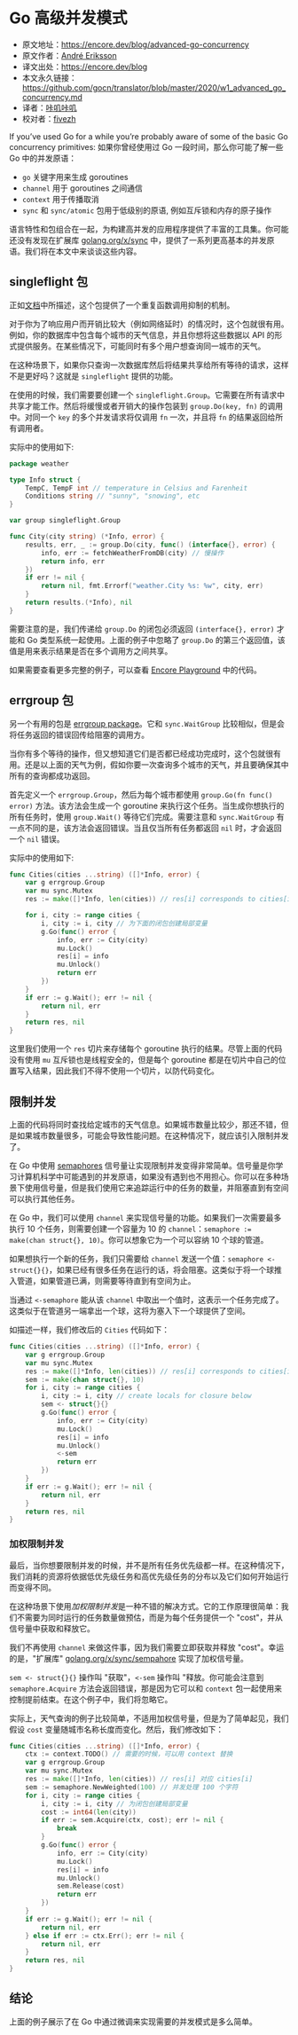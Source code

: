 # Go 高级并发模式

- 原文地址：https://encore.dev/blog/advanced-go-concurrency
- 原文作者：[André Eriksson](https://encore.dev/blog)
- 译文出处：https://encore.dev/blog
- 本文永久链接：https://github.com/gocn/translator/blob/master/2020/w1_advanced_go_concurrency.md
- 译者：[咔叽咔叽](https://github.com/watermelo)
- 校对者：[fivezh](https://github.com/fivezh)

If you’ve used Go for a while you’re probably aware of some of the basic Go concurrency primitives:
如果你曾经使用过 Go 一段时间，那么你可能了解一些 Go 中的并发原语：

*   `go` 关键字用来生成 goroutines
*   `channel` 用于 goroutines 之间通信
*   `context` 用于传播取消
*   `sync` 和 `sync/atomic` 包用于低级别的原语, 例如互斥锁和内存的原子操作

语言特性和包组合在一起，为构建高并发的应用程序提供了丰富的工具集。你可能还没有发现在扩展库 [golang.org/x/sync](https://pkg.go.dev/golang.org/x/sync) 中，提供了一系列更高基本的并发原语。我们将在本文中来谈谈这些内容。

## singleflight 包

正如[文档](https://pkg.go.dev/golang.org/x/sync/singleflight?tab=doc)中所描述，这个包提供了一个重复函数调用抑制的机制。

对于你为了响应用户而开销比较大（例如网络延时）的情况时，这个包就很有用。例如，你的数据库中包含每个城市的天气信息，并且你想将这些数据以 API 的形式提供服务。在某些情况下，可能同时有多个用户想查询同一城市的天气。

在这种场景下，如果你只查询一次数据库然后将结果共享给所有等待的请求，这样不是更好吗？这就是 `singleflight` 提供的功能。

在使用的时候，我们需要要创建一个 `singleflight.Group`。它需要在所有请求中共享才能工作。然后将缓慢或者开销大的操作包装到 `group.Do(key, fn)` 的调用中。对同一个 `key` 的多个并发请求将仅调用 `fn` 一次，并且将 `fn` 的结果返回给所有调用者。  

实际中的使用如下:

```go
package weather

type Info struct {
    TempC, TempF int // temperature in Celsius and Farenheit
    Conditions string // "sunny", "snowing", etc
}

var group singleflight.Group

func City(city string) (*Info, error) {
    results, err, _ := group.Do(city, func() (interface{}, error) {
        info, err := fetchWeatherFromDB(city) // 慢操作
        return info, err
    })
    if err != nil {
        return nil, fmt.Errorf("weather.City %s: %w", city, err)
    }
    return results.(*Info), nil
}
```

需要注意的是，我们传递给 `group.Do` 的闭包必须返回 `(interface{}, error)` 才能和 Go 类型系统一起使用。上面的例子中忽略了 `group.Do` 的第三个返回值，该值是用来表示结果是否在多个调用方之间共享。

如果需要查看更多完整的例子，可以查看 [Encore Playground](https://play.encore.dev/663hvcGbpq-rtw) 中的代码。

## errgroup 包

另一个有用的包是 [errgroup package](https://pkg.go.dev/golang.org/x/sync/errgroup?tab=doc)。它和 `sync.WaitGroup` 比较相似，但是会将任务返回的错误回传给阻塞的调用方。

当你有多个等待的操作，但又想知道它们是否都已经成功完成时，这个包就很有用。还是以上面的天气为例，假如你要一次查询多个城市的天气，并且要确保其中所有的查询都成功返回。

首先定义一个 `errgroup.Group`，然后为每个城市都使用 `group.Go(fn func() error)` 方法。该方法会生成一个 goroutine 来执行这个任务。当生成你想执行的所有任务时，使用 `group.Wait()` 等待它们完成。需要注意和 `sync.WaitGroup` 有一点不同的是，该方法会返回错误。当且仅当所有任务都返回 `nil` 时，才会返回一个 `nil` 错误。

实际中的使用如下:

```go
func Cities(cities ...string) ([]*Info, error) {
    var g errgroup.Group
    var mu sync.Mutex
    res := make([]*Info, len(cities)) // res[i] corresponds to cities[i]

    for i, city := range cities {
        i, city := i, city // 为下面的闭包创建局部变量
        g.Go(func() error {
            info, err := City(city)
            mu.Lock()
            res[i] = info
            mu.Unlock()
            return err
        })
    }
    if err := g.Wait(); err != nil {
        return nil, err
    }
    return res, nil
}
```

这里我们使用一个 `res` 切片来存储每个 goroutine 执行的结果。尽管上面的代码没有使用 `mu` 互斥锁也是线程安全的，但是每个 goroutine 都是在切片中自己的位置写入结果，因此我们不得不使用一个切片，以防代码变化。

## 限制并发

上面的代码将同时查找给定城市的天气信息。如果城市数量比较少，那还不错，但是如果城市数量很多，可能会导致性能问题。在这种情况下，就应该引入限制并发了。

在 Go 中使用 [semaphores](https://www.guru99.com/semaphore-in-operating-system.html) 信号量让实现限制并发变得非常简单。信号量是你学习计算机科学中可能遇到的并发原语，如果没有遇到也不用担心。你可以在多种场景下使用信号量，但是我们使用它来追踪运行中的任务的数量，并阻塞直到有空间可以执行其他任务。

在 Go 中，我们可以使用 `channel` 来实现信号量的功能。如果我们一次需要最多执行 10 个任务，则需要创建一个容量为 10 的 `channel`：`semaphore := make(chan struct{}, 10)`。你可以想象它为一个可以容纳 10 个球的管道。

如果想执行一个新的任务，我们只需要给 `channel` 发送一个值：`semaphore <- struct{}{}`，如果已经有很多任务在运行的话，将会阻塞。这类似于将一个球推入管道，如果管道已满，则需要等待直到有空间为止。

当通过 `<-semaphore` 能从该 `channel` 中取出一个值时，这表示一个任务完成了。这类似于在管道另一端拿出一个球，这将为塞入下一个球提供了空间。

如描述一样，我们修改后的 `Cities` 代码如下：

```go
func Cities(cities ...string) ([]*Info, error) {
    var g errgroup.Group
    var mu sync.Mutex
    res := make([]*Info, len(cities)) // res[i] corresponds to cities[i]
    sem := make(chan struct{}, 10)
    for i, city := range cities {
        i, city := i, city // create locals for closure below
        sem <- struct{}{}
        g.Go(func() error {
            info, err := City(city)
            mu.Lock()
            res[i] = info
            mu.Unlock()
            <-sem
            return err
        })
    }
    if err := g.Wait(); err != nil {
        return nil, err
    }
    return res, nil
}
```

### 加权限制并发

最后，当你想要限制并发的时候，并不是所有任务优先级都一样。在这种情况下，我们消耗的资源将依据低优先级任务和高优先级任务的分布以及它们如何开始运行而变得不同。

在这种场景下使用*加权限制并发*是一种不错的解决方式。它的工作原理很简单：我们不需要为同时运行的任务数量做预估，而是为每个任务提供一个 "cost"，并从信号量中获取和释放它。

我们不再使用 `channel` 来做这件事，因为我们需要立即获取并释放 "cost"。幸运的是，"扩展库" [golang.org/x/sync/sempahore](https://pkg.go.dev/golang.org/x/sync@v0.0.0-20190911185100-cd5d95a43a6e/semaphore?tab=doc) 实现了加权信号量。

`sem <- struct{}{}` 操作叫 "获取"，`<-sem` 操作叫 "释放。你可能会注意到 `semaphore.Acquire` 方法会返回错误，那是因为它可以和 `context` 包一起使用来控制提前结束。在这个例子中，我们将忽略它。

实际上，天气查询的例子比较简单，不适用加权信号量，但是为了简单起见，我们假设 `cost` 变量随城市名称长度而变化。然后，我们修改如下：

```go
func Cities(cities ...string) ([]*Info, error) {
    ctx := context.TODO() // 需要的时候，可以用 context 替换 
    var g errgroup.Group
    var mu sync.Mutex
    res := make([]*Info, len(cities)) // res[i] 对应 cities[i]
    sem := semaphore.NewWeighted(100) // 并发处理 100 个字符
    for i, city := range cities {
        i, city := i, city // 为闭包创建局部变量
        cost := int64(len(city))
        if err := sem.Acquire(ctx, cost); err != nil {
            break
        }
        g.Go(func() error {
            info, err := City(city)
            mu.Lock()
            res[i] = info
            mu.Unlock()
            sem.Release(cost)
            return err
        })
    }
    if err := g.Wait(); err != nil {
        return nil, err
    } else if err := ctx.Err(); err != nil {
        return nil, err
    }
    return res, nil
}
```

## 结论

上面的例子展示了在 Go 中通过微调来实现需要的并发模式是多么简单。